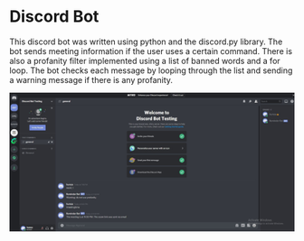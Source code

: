 # Discord Bot
This discord bot was written using python and the discord.py library. The bot sends meeting information if the user uses a certain command. There is also a profanity filter implemented using a list of banned words and a for loop. The bot checks each message by looping through the list and sending a warning message if there is any profanity.

![](discordpicture.jpg)
